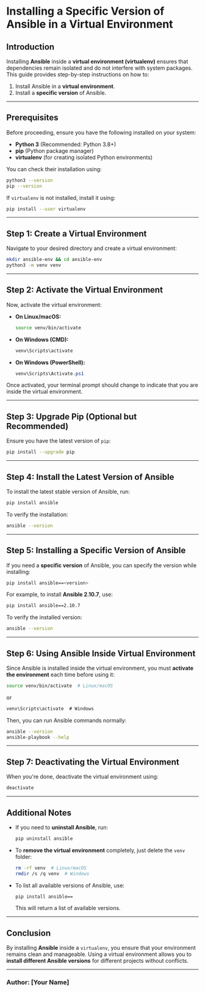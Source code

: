 # Installing a Specific Version of Ansible in a Virtual Environment

## Introduction
Installing **Ansible** inside a **virtual environment (virtualenv)** ensures that dependencies remain isolated and do not interfere with system packages. This guide provides step-by-step instructions on how to:

1. Install Ansible in a **virtual environment**.
2. Install a **specific version** of Ansible.

---

## **Prerequisites**
Before proceeding, ensure you have the following installed on your system:

- **Python 3** (Recommended: Python 3.8+)
- **pip** (Python package manager)
- **virtualenv** (for creating isolated Python environments)

You can check their installation using:

```bash
python3 --version
pip --version
```

If `virtualenv` is not installed, install it using:

```bash
pip install --user virtualenv
```

---

## **Step 1: Create a Virtual Environment**
Navigate to your desired directory and create a virtual environment:

```bash
mkdir ansible-env && cd ansible-env
python3 -m venv venv
```

---

## **Step 2: Activate the Virtual Environment**
Now, activate the virtual environment:

- **On Linux/macOS:**
  
  ```bash
  source venv/bin/activate
  ```

- **On Windows (CMD):**

  ```cmd
  venv\Scripts\activate
  ```

- **On Windows (PowerShell):**

  ```powershell
  venv\Scripts\Activate.ps1
  ```

Once activated, your terminal prompt should change to indicate that you are inside the virtual environment.

---

## **Step 3: Upgrade Pip (Optional but Recommended)**
Ensure you have the latest version of `pip`:

```bash
pip install --upgrade pip
```

---

## **Step 4: Install the Latest Version of Ansible**
To install the latest stable version of Ansible, run:

```bash
pip install ansible
```

To verify the installation:

```bash
ansible --version
```

---

## **Step 5: Installing a Specific Version of Ansible**
If you need a **specific version** of Ansible, you can specify the version while installing:

```bash
pip install ansible==<version>
```

For example, to install **Ansible 2.10.7**, use:

```bash
pip install ansible==2.10.7
```

To verify the installed version:

```bash
ansible --version
```

---

## **Step 6: Using Ansible Inside Virtual Environment**
Since Ansible is installed inside the virtual environment, you must **activate the environment** each time before using it:

```bash
source venv/bin/activate  # Linux/macOS
```
or
```cmd
venv\Scripts\activate  # Windows
```

Then, you can run Ansible commands normally:

```bash
ansible --version
ansible-playbook --help
```

---

## **Step 7: Deactivating the Virtual Environment**
When you're done, deactivate the virtual environment using:

```bash
deactivate
```

---

## **Additional Notes**
- If you need to **uninstall Ansible**, run:

  ```bash
  pip uninstall ansible
  ```

- To **remove the virtual environment** completely, just delete the `venv` folder:

  ```bash
  rm -rf venv  # Linux/macOS
  rmdir /s /q venv  # Windows
  ```

- To list all available versions of Ansible, use:

  ```bash
  pip install ansible==
  ```

  This will return a list of available versions.

---

## **Conclusion**
By installing **Ansible** inside a `virtualenv`, you ensure that your environment remains clean and manageable. Using a virtual environment allows you to **install different Ansible versions** for different projects without conflicts.

---

### **Author:** [Your Name]
